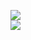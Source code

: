 [![](https://img.shields.io/badge/Made%20With-Github%20Spray-lightgrey.svg?style=for-the-badge&logo=github)](https://github.com/Annihil/github-spray#6050)  
[![](https://i.imgur.com/2DrTn0Z.gif)](https://github.com/Annihil/github-spray)